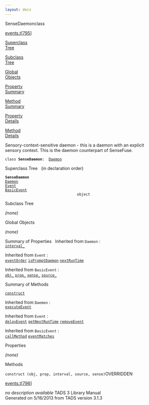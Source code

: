 ```yaml
---
layout: docs
---
```

<span class="title">SenseDaemon</span><span class="type">class</span>

[events.t](../file/events.t.html)\[[795](../source/events.t.html#795)\]

[Superclass  
Tree](#_SuperClassTree_)

[Subclass  
Tree](#_SubClassTree_)

[Global  
Objects](#_ObjectSummary_)

[Property  
Summary](#_PropSummary_)

[Method  
Summary](#_MethodSummary_)

[Property  
Details](#_Properties_)

[Method  
Details](#_Methods_)



Sensory-context-sensitive daemon - this is a daemon with an explicit
sensory context. This is the daemon counterpart of SenseFuse.

`class `**`SenseDaemon`**` :   `[`Daemon`](../object/Daemon.html)



<span id="_SuperClassTree_"></span>



<span class="hdln">Superclass Tree</span>   (in declaration order)



**`SenseDaemon`**  
[`Daemon`](../object/Daemon.html)  
[`Event`](../object/Event.html)  
[`BasicEvent`](../object/BasicEvent.html)  
`                                 object`  
<span id="_SubClassTree_"></span>



<span class="hdln">Subclass Tree</span>  



*(none)* <span id="_ObjectSummary_"></span>



<span class="hdln">Global Objects</span>  



*(none)* <span id="_PropSummary_"></span>



<span class="hdln">Summary of Properties</span>  
Inherited from `Daemon` :  
[`interval_`](../object/Daemon.html#interval_)

Inherited from `Event` :  
[`eventOrder`](../object/Event.html#eventOrder) [`isPromptDaemon`](../object/Event.html#isPromptDaemon) [`nextRunTime`](../object/Event.html#nextRunTime)

Inherited from `BasicEvent` :  
[`obj_`](../object/BasicEvent.html#obj_) [`prop_`](../object/BasicEvent.html#prop_) [`sense_`](../object/BasicEvent.html#sense_) [`source_`](../object/BasicEvent.html#source_)

<span id="_MethodSummary_"></span>



<span class="hdln">Summary of Methods</span>  



[`construct`](#construct)

Inherited from `Daemon` :  
[`executeEvent`](../object/Daemon.html#executeEvent)

Inherited from `Event` :  
[`delayEvent`](../object/Event.html#delayEvent) [`getNextRunTime`](../object/Event.html#getNextRunTime) [`removeEvent`](../object/Event.html#removeEvent)

Inherited from `BasicEvent` :  
[`callMethod`](../object/BasicEvent.html#callMethod) [`eventMatches`](../object/BasicEvent.html#eventMatches)

<span id="_Properties_"></span>



<span class="hdln">Properties</span>  



*(none)* <span id="_Methods_"></span>



<span class="hdln">Methods</span>  



<span id="construct"></span>

`construct (obj, prop, interval, source, sense)`<span class="rem">OVERRIDDEN</span>

[events.t](../file/events.t.html)\[[796](../source/events.t.html#796)\]



*no description available*
TADS 3 Library Manual  
Generated on 5/16/2013 from TADS version 3.1.3


